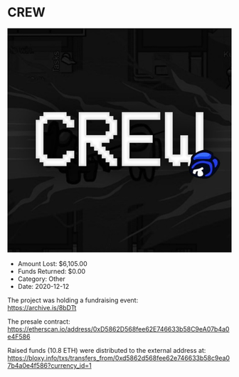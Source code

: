 # CREW
![CREW](/rektimages/CREW.png)
- Amount Lost: $6,105.00
- Funds Returned: $0.00
- Category: Other
- Date: 2020-12-12

The project was holding a fundraising event:  
https://archive.is/8bDTt  
  
The presale contract:  
https://etherscan.io/address/0xD5862D568fee62E746633b58C9eA07b4a0e4F586  
  
Raised funds (10.8 ETH) were distributed to the external address at:  
https://bloxy.info/txs/transfers_from/0xd5862d568fee62e746633b58c9ea07b4a0e4f586?currency_id=1



